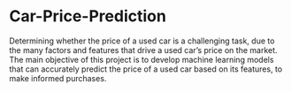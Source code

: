 # Car-Price-Prediction
Determining  whether the price of a used car is a challenging task, due to the many factors and features that drive a used  car’s price on the market. The main objective of this project is to develop machine learning models that  can accurately predict the price of a used car based on its features, to make informed purchases.

